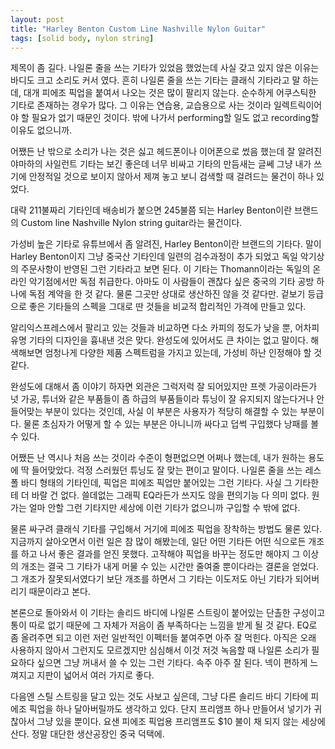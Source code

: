 ```yaml
---
layout: post
title: "Harley Benton Custom Line Nashville Nylon Guitar"
tags: [solid body, nylon string]
---
```


제목이 좀 길다. 나일론 줄을 쓰는 기타가 있었음 했었는데 사실 갖고 있지 않은 이유는 바디도 크고 소리도 커서 였다. 흔히 나일론 줄을 쓰는 기타는 클래식 기타라고 말 하는데, 대개 피에조 픽업을 붙여서 나오는 것은 많이 팔리지 않는다. 순수하게 어쿠스틱한 기타로 존재하는 경우가 많다. 그 이유는 연습용, 교습용으로 사는 것이라 일렉트릭이어야 할 필요가 없기 때문인 것이다. 밖에 나가서 performing할 일도 없고 recording할 이유도 없으니까. 

어쨌든 난 밖으로 소리가 나는 것은 싫고 헤드폰이나 이어폰으로 썼음 했는데 잘 알려진 야마하의 사일런트 기타는 보긴 좋은데 너무 비싸고 기타의 만듬새는 글쎄 그냥 내가 쓰기에 안정적일 것으로 보이지 않아서 제껴 놓고 보니 검색할 때 걸려드는 물건이 하나 있었다.

대략 211불짜리 기타인데 배송비가 붙으면 245불쯤 되는 Harley Benton이란 브랜드의 Custom line Nashville Nylon string guitar라는 물건이다.

가성비 높은 기타로 유튜브에서 좀 알려진, Harley Benton이란 브랜드의 기타다. 말이 Harley Benton이지 그냥 중국산 기타인데 일련의 검수과정이 추가 되었고 독일 악기상의 주문사항이 반영된 그런 기타라고 보면 된다. 이 기타는 Thomann이라는 독일의 온라인 악기점에서만 독점 취급한다. 아마도 이 사람들이 괜찮다 싶은 중국의 기타 공방 하나에 독점 계약을 한 것 같다. 물론 그곳만 상대로 생산하진 않을 것 같다만. 겉보기 등급으로 좋은 기타들의 스펙을 그대로 딴 것들을 비교적 합리적인 가격에 만들고 있다. 

알리익스프레스에서 팔리고 있는 것들과 비교하면 다소 카피의 정도가 낮을 뿐, 어차피 유명 기타의 디자인을 흉내낸 것은 맞다. 완성도에 있어서도 큰 차이는 없고 말이다. 해색해보면 엄청나게 다양한 제품 스펙트럼을 가지고 있는데, 가성비 하난 인정해야 할 것 같다. 

완성도에 대해서 좀 이야기 하자면 외관은 그럭저럭 잘 되어있지만 프렛 가공이라든가 넛 가공, 튜너와 같은 부품들이 좀 하급의 부품들이라 튜닝이 잘 유지되지 않는다거나 안들어맞는 부분이 있다는 것인데, 사실 이 부분은 사용자가 적당히 해결할 수 있는 부분이다. 물론 초심자가 어떻게 할 수 있는 부분은 아니니까 싸다고 덥썩 구입했다 낭패를 볼 수 있다.

어쨌든 난 역시나 처음 쓰는 것이라 수준이 형편없으면 어쩌나 했는데, 내가 원하는 용도에 딱 들어맞았다. 걱정 스러웠던 튜닝도 잘 맞는 편이고 말이다. 나일론 줄을 쓰는 레스폴 바디 형태의 기타인데, 픽업은 피에조 픽업만 붙어있는 그런 기타다. 사실 그 기타한테 더 바랄 건 없다. 쓸데없는 그래픽 EQ라든가 쓰지도 않을 편의기능 다 의미 없다. 원가는 얼마 안할 그런 기타지만 세상에 이런 기타가 없으니까 구입할 수 밖에 없다. 

물론 싸구려 클래식 기타를 구입해서 거기에 피에조 픽업을 장착하는 방법도 물론 있다. 지금까지 살아오면서 이런 일은 참 많이 해봤는데, 일단 어떤 기타든 어떤 식으로든 개조를 하고 나서 좋은 결과를 얻진 못했다. 고작해야 픽업을 바꾸는 정도만 해야지 그 이상의 개조는 결국 그 기타가 내게 머물 수 있는 시간만 줄여줄 뿐이다라는 결론을 얻었다. 그 개조가 잘못되서였다기 보단 개조를 하면서 그 기타는 이도저도 아닌 기타가 되어버리기 때문이라고 본다. 

본론으로 돌아와서 이 기타는 솔리드 바디에 나일론 스트링이 붙어있는 단촐한 구성이고 통이 따로 없기 때문에 그 자체가 저음이 좀 부족하다는 느낌을 받게 될 것 같다. EQ로 좀 올려주면 되고 이런 저런 일반적인 이펙터들 붙여주면 아주 잘 먹힌다. 아직은 오래 사용하지 않아서 그런지도 모르겠지만 심심해서 이것 저것 녹음할 때 나일론 소리가 필요하다 싶으면 그냥 꺼내서 쓸 수 있는 그런 기타다. 속주 아주 잘 된다. 넥이 편하게 느껴지고 지판이 넓어서 여러 가지로 좋다.

다음엔 스틸 스트링을 달고 있는 것도 사보고 싶은데, 그냥 다른 솔리드 바디 기타에 피에조 픽업을 하나 달아버릴까도 생각하고 있다. 단지 프리앰프 하나 만들어서 넣기가 귀찮아서 그냥 있을 뿐이다. 요샌 피에조 픽업용 프리앰프도 $10 불이 채 되지 않는 세상에 산다. 정말 대단한 생산공장인 중국 덕택에.